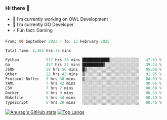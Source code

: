 ### Hi there 👋 

- 🔭 I’m currently working on OWL Development
- 🌱 I’m currently GO Developer
-  ⚡ Fun fact: Gaming
  
  <!--
- 👯 I’m looking to collaborate on ...
- 🤔 I’m looking for help with ...
- 💬 Ask me about ...
- 📫 How to reach me: ...
- 😄 Pronouns: ...
-->

<!--START_SECTION:waka-->

```python
From: 06 September 2023 - To: 13 February 2025

Total Time: 1,165 hrs 38 mins

Python            557 hrs 30 mins ████████████░░░░░░░░░░░░░   47.83 %
Go                457 hrs 22 mins █████████▓░░░░░░░░░░░░░░░   39.24 %
JSON              58 hrs 56 mins  █▒░░░░░░░░░░░░░░░░░░░░░░░   05.06 %
Other             22 hrs 43 mins  ▒░░░░░░░░░░░░░░░░░░░░░░░░   01.95 %
Protocol Buffer   9 hrs 38 mins   ▒░░░░░░░░░░░░░░░░░░░░░░░░   00.83 %
YAML              7 hrs 42 mins   ░░░░░░░░░░░░░░░░░░░░░░░░░   00.66 %
CSV               7 hrs 2 mins    ░░░░░░░░░░░░░░░░░░░░░░░░░   00.60 %
Docker            6 hrs 9 mins    ░░░░░░░░░░░░░░░░░░░░░░░░░   00.53 %
Makefile          5 hrs 44 mins   ░░░░░░░░░░░░░░░░░░░░░░░░░   00.49 %
TypeScript        5 hrs 20 mins   ░░░░░░░░░░░░░░░░░░░░░░░░░   00.46 %
```

<!--END_SECTION:waka-->

[![Anurag's GitHub stats](https://github-readme-stats.vercel.app/api?username=aebalz&show_icons=true&theme=codeSTACKr)](https://github.com/anuraghazra/github-readme-stats)
[![Top Langs](https://github-readme-stats.vercel.app/api/top-langs/?username=aebalz&layout=compact&card_width=350&theme=codeSTACKr)](https://github.com/anuraghazra/github-readme-stats)
<!-- [![Readme Card](https://github-readme-stats.vercel.app/api/pin/?username=aebalz&repo=go-gin-gone&show_owner=true)](https://github.com/anuraghazra/github-readme-stats)-->
